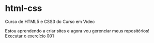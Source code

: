 # html-css
 Curso de HTML5 e CSS3 do Curso em Vídeo

 Estou aprendendo a criar sites e agora vou gerenciar meus repositórios!
<a href="https://vslucas.github.io/html-css/exercicios/ex001/index.html"> Executar o exercício 001</a>